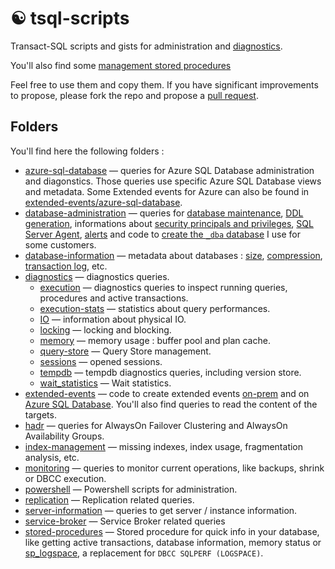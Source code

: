 # ☯ tsql-scripts

Transact-SQL scripts and gists for administration and [diagnostics](./diagnostics/).

You'll also find some [management stored procedures](./stored-procedures/)

Feel free to use them and copy them. If you have significant improvements to propose, please fork the repo and propose a [pull request](https://docs.github.com/en/pull-requests/collaborating-with-pull-requests/proposing-changes-to-your-work-with-pull-requests/about-pull-requests).

## Folders

You'll find here the following folders :

- [azure-sql-database](./azure-sql-database/) &mdash; queries for Azure SQL Database administration and diagonstics. Those queries use specific Azure SQL Database views and metadata. Some Extended events for Azure can also be found in [extended-events/azure-sql-database](./extended-events/azure-sql-database/).
- [database-administration](./database-administration/) &mdash; queries for [database maintenance](./database-administration/maintenance/), [DDL generation](./database-administration/ddl-generation/), informations about [security principals and privileges](./database-administration/security/), [SQL Server Agent](./database-administration/sqlagent/), [alerts](./database-administration/alerts/) and code to [create the `_dba` database](./database-administration/dba-database/) I use for some customers.
- [database-information](./database-information/) &mdash; metadata about databases : [size](./database-information/size-and-allocation/), [compression](./database-information/compression/), [transaction log](./database-information/transaction-log/), etc.
- [diagnostics](./diagnostics/) &mdash; diagnostics queries.
  - [execution](./diagnostics/execution/) &mdash; diagnostics queries to inspect running queries, procedures and active transactions.
  - [execution-stats](./diagnostics/execution-stats/) &mdash; statistics about query performances.
  - [IO](./diagnostics/IO/) &mdash; information about physical IO.
  - [locking](./diagnostics/locking/) &mdash; locking and blocking.
  - [memory](./diagnostics/Memory/) &mdash; memory usage : buffer pool and plan cache.
  - [query-store](./diagnostics/query-store/) &mdash; Query Store management.
  - [sessions](./diagnostics/sessions/) &mdash; opened sessions.
  - [tempdb](./diagnostics/tempdb/) &mdash; tempdb diagnostics queries, including version store.
  - [wait_statistics](./diagnostics/wait-statistics/) &mdash; Wait statistics.
- [extended-events](./extended-events/) &mdash; code to create extended events [on-prem](extended-events/on-prem/) and on [Azure SQL Database](extended-events/azure-sql-database/). You'll also find queries to read the content of the targets.
- [hadr](./hadr/) &mdash; queries for AlwaysOn Failover Clustering and AlwaysOn Availability Groups.
- [index-management](./index-management/) &mdash; missing indexes, index usage, fragmentation analysis, etc.
- [monitoring](./monitoring/) &mdash; queries to monitor current operations, like backups, shrink or DBCC execution.
- [powershell](./powershell/) &mdash; Powershell scripts for administration.
- [replication](./replication/) &mdash; Replication related queries.
- [server-information](./server-information/) &mdash; queries to get server / instance information.
- [service-broker](./service-broker/) &mdash; Service Broker related queries
- [stored-procedures](./stored-procedures/) &mdash; Stored procedure for quick info in your database, like getting active transactions, database information, memory status or [sp_logspace](./stored-procedures/sp_logspace.sql), a replacement for `DBCC SQLPERF (LOGSPACE)`.